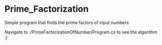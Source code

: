 # Prime_Factorization

Simple program that finds the prime factors of input numbers

Navigate to ./PrimeFactorizationOfNumber/Program.cs to see the algorithm ;)
